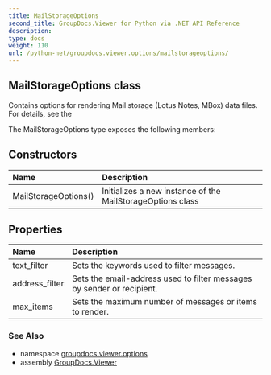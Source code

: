 ```yaml
---
title: MailStorageOptions
second_title: GroupDocs.Viewer for Python via .NET API Reference
description: 
type: docs
weight: 110
url: /python-net/groupdocs.viewer.options/mailstorageoptions/
---
```


## MailStorageOptions class

Contains options for rendering Mail storage (Lotus Notes, MBox) data files. For details, see the

The MailStorageOptions type exposes the following members:
## Constructors
| Name | Description |
| :- | :- |
|MailStorageOptions()|Initializes a new instance of the MailStorageOptions class|
## Properties
| Name | Description |
| :- | :- |
|text_filter|Sets the keywords used to filter messages.|
|address_filter|Sets the email-address used to filter messages by sender or recipient.|
|max_items|Sets the maximum number of messages or items to render.|

### See Also

* namespace [groupdocs.viewer.options](/python-net/groupdocs.viewer.options/)
* assembly [GroupDocs.Viewer](/viewer/python-net/)

